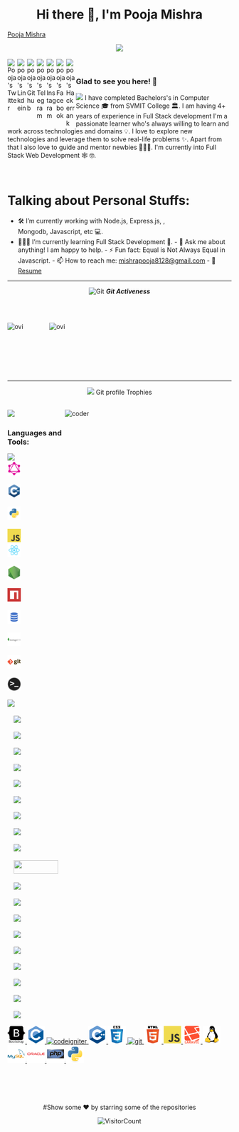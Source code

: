 <h1 align="center">Hi there 👋, I'm Pooja Mishra</h1>

<div class="badge-base LI-profile-badge" data-locale="en_US" data-size="medium" data-theme="dark" data-type="VERTICAL" data-vanity="mpooja15" data-version="v1"><a class="badge-base__link LI-simple-link" href="https://in.linkedin.com/in/mpooja15?trk=profile-badge">Pooja Mishra</a></div>
              
<p align="center">
  <img
    src="https://s27389.pcdn.co/wp-content/uploads/2019/08/AdobeStock_244675452.jpeg"
    height="200"
  />
</p>
<a href="https://twitter.com/poojam1507">
  <img
    align="left"
    alt="Pooja's Twitter"
    width="22px"
    src="https://cdn.jsdelivr.net/npm/simple-icons@v3/icons/twitter.svg"
  />
</a>
<a href="https://linkedin.com/in/mpooja15">
  <img
    align="left"
    alt="pooja's Linkdein"
    width="22px"
    src="https://cdn.jsdelivr.net/npm/simple-icons@v3/icons/linkedin.svg"
  />
</a>
<a href="https://github.com/mPooja-15">
  <img
    align="left"
    alt="pooja's Github"
    width="22px"
    src="https://cdn.jsdelivr.net/npm/simple-icons@v3/icons/github.svg"
  />
</a>
<a href="https://t.me/techwithp">
  <img
    align="left"
    alt="pooja's Telegram"
    width="22px"
    src="https://cdn.jsdelivr.net/npm/simple-icons@v3/icons/telegram.svg"
  />
</a>
<a href="https://instagram.com/techwithp/">
  <img
    align="left"
    alt="pooja's Instagram"
    width="22px"
    src="https://cdn.jsdelivr.net/npm/simple-icons@v3/icons/instagram.svg"
  />
</a>
<a href="https://www.facebook.com/mpooja.15/">
  <img
    align="left"
    alt="pooja's Facebook"
    width="22px"
    src="https://cdn.jsdelivr.net/npm/simple-icons@v3/icons/facebook.svg"
  />
</a>
<a href="https://www.hackerrank.com/mishrapooja8128/">
  <img
    align="left"
    alt="pooja's Hackerrank"
    width="22px"
    src="https://cdn.jsdelivr.net/npm/simple-icons@v3/icons/hackerrank.svg"
  />
</a>

<br />

### Glad to see you here! 🤩 &nbsp;
![](https://visitor-badge.glitch.me/badge?page_id=mPooja-15.mPooja-15)
I have completed Bachelors's in Computer Science 🎓 from SVMIT College 🏛. 
I am having 4+ years of experience in Full Stack development
I'm a passionate learner who's always willing to learn and work across technologies and domains 💡.
I love to explore new technologies and leverage them to solve real-life problems ✨. Apart from that I also love to guide and mentor newbies
👨🏻‍💻. I'm currently into Full Stack Web Development 🕸️ 🤓.

<br />

# Talking about Personal Stuffs: 
- 🛠 I’m currently working with Node.js, Express.js, 
, <br />
Mongodb, Javascript, etc 💻. 
- 👨🏻‍💻 I’m currently learning Full Stack Development
🚀. - 💬 Ask me about anything! I am happy to help. - 
⚡ Fun fact: Equal is Not
Always Equal in Javascript. -
 📫 How to reach me: mishrapooja8128@gmail.com -
 📝
[Resume](https://github.com/mPooja-15/mPooja-15/blob/master/Resume.pdf)


<hr />
<p align="center">
  <img
    src="https://media.giphy.com/media/W5eoZHPpUx9sapR0eu/giphy.gif"
    width="30px"
    alt="Git"
  />&nbsp;<i><b>Git Activeness</b></i>
</p>
<br />
<br />
<p>
  <img
    align="left"
    src="https://github-readme-stats.vercel.app/api/top-langs?username=mPooja-15&show_icons=true&locale=en&layout=compact&theme=chartreuse-dark"
    alt="ovi"
  />
</p>
<p>
  &nbsp;<img
    align="right"
    src="https://github-readme-stats.vercel.app/api?username=mPooja-15&show_icons=true&locale=en&theme=chartreuse-dark"
    alt="ovi"
    width="410"
  />
</p>
<br /><br /><br /><br /><br />

<hr />

<p align="center">
  <img
    src="https://media.giphy.com/media/QaMcXSekUWx7aogAUr/giphy.gif"
    width="30"
  />&nbsp;Git profile Trophies
</p>
<br />
<img
  src="https://github-profile-trophy.vercel.app/?username=OvinduWijethunge&theme=juicyfresh&no-bg=true"
/>
<img
  align="right"
  height="250"
  width="375"
  alt="coder"
  src="https://raw.githubusercontent.com/mPooja-15/mPooja-15/p/coder.gif"
/>

<h3 align="left">Languages and Tools:</h3>
<img
  src="https://media.giphy.com/media/iY8CRBdQXODJSCERIr/giphy.gif"
  width="30px"
/>
<code>
<img
    height="30"
    src="https://raw.githubusercontent.com/github/explore/80688e429a7d4ef2fca1e82350fe8e3517d3494d/topics/graphql/graphql.png"
/>
</code>
<code>
<img
    height="30"
    src="https://raw.githubusercontent.com/github/explore/80688e429a7d4ef2fca1e82350fe8e3517d3494d/topics/cpp/cpp.png"
/>
</code>
<code>
<img
    height="30"
    src="https://raw.githubusercontent.com/github/explore/80688e429a7d4ef2fca1e82350fe8e3517d3494d/topics/python/python.png"
/>
</code>
<code>
<img
    height="30"
    src="https://raw.githubusercontent.com/github/explore/80688e429a7d4ef2fca1e82350fe8e3517d3494d/topics/javascript/javascript.png"
/></code>
<code>
<img
    height="30"
    src="https://raw.githubusercontent.com/github/explore/80688e429a7d4ef2fca1e82350fe8e3517d3494d/topics/react/react.png"
/>
</code>

<code>
<img
    height="30"
    src="https://raw.githubusercontent.com/github/explore/80688e429a7d4ef2fca1e82350fe8e3517d3494d/topics/nodejs/nodejs.png"
/>
</code>
<code>
<img
    height="30"
    src="https://raw.githubusercontent.com/github/explore/80688e429a7d4ef2fca1e82350fe8e3517d3494d/topics/npm/npm.png"
/>
</code>
<code>
<img
    height="30"
    src="https://raw.githubusercontent.com/github/explore/80688e429a7d4ef2fca1e82350fe8e3517d3494d/topics/sql/sql.png"
/>
</code>
<code>
<img
    height="30"
    src="https://raw.githubusercontent.com/github/explore/80688e429a7d4ef2fca1e82350fe8e3517d3494d/topics/mongodb/mongodb.png"
/>
</code>
<code>
<img
    height="30"
    src="https://raw.githubusercontent.com/github/explore/80688e429a7d4ef2fca1e82350fe8e3517d3494d/topics/git/git.png"
/>
</code>
<code>
<img
    height="30"
    src="https://raw.githubusercontent.com/github/explore/80688e429a7d4ef2fca1e82350fe8e3517d3494d/topics/terminal/terminal.png"
/>
</code>
<code>
<img
    height="30"
    src="https://github.com/uannabi/-/blob/master/resource/git.svg"
/>
</code>
<code>
  <img
    height="30"
    src="https://www.vectorlogo.zone/logos/reactjs/reactjs-ar21.svg"
  />
</code>
<code>
  <img
    height="30"
    src="https://github.com/uannabi/-/blob/master/resource/python-icon.svg"
  />
</code>
<code>
  <img height="30" src="https://www.vectorlogo.zone/logos/java/java-ar21.svg" />
</code>
<code>
  <img
    height="30"
    src="https://upload.wikimedia.org/wikipedia/commons/7/7e/Spyder_logo.svg"
  />
</code>
<code>
  <img
    height="30"
    src="https://www.vectorlogo.zone/logos/jupyter/jupyter-ar21.svg"
  />
</code>
<code>
  <img
    height="30"
    src="https://www.vectorlogo.zone/logos/dotnet/dotnet-ar21.svg"
  />
</code>
<code>
  <img
    height="30"
    src="https://www.vectorlogo.zone/logos/w3_html5/w3_html5-ar21.svg"
  />
</code>
<code>
  <img
    height="30"
    src="https://www.vectorlogo.zone/logos/mysql/mysql-ar21.svg"
  />
</code>
<code>
  <img
    height="30"
    src="https://www.vectorlogo.zone/logos/sqlite/sqlite-ar21.svg"
  />
</code>
<code>
  <img
    height="30"
    src="https://matplotlib.org/2.2.5/_images/sphx_glr_logos2_001.png"
    width="100"
  />
</code>
<code>
  <img
    height="30"
    src="https://upload.wikimedia.org/wikipedia/commons/thumb/e/ed/Pandas_logo.svg/768px-Pandas_logo.svg.png"
  />
</code>
<code>
  <img
    height="30"
    src="https://www.vectorlogo.zone/logos/pocoo_flask/pocoo_flask-ar21.svg"
  />
</code>
<code>
  <img
    height="30"
    src="https://www.vectorlogo.zone/logos/heroku/heroku-ar21.svg"
  />
</code>
<code>
  <img
    height="30"
    src="https://www.vectorlogo.zone/logos/numpy/numpy-ar21.svg"
  />
</code>
<code>
  <img
    height="30"
    src="https://raw.githubusercontent.com/valohai/ml-logos/master/scipy.svg"
  />
</code>


<code>
  <img
    height="30"
    src="https://www.vectorlogo.zone/logos/javascript/javascript-ar21.svg"
  />
</code>
<code>
  <img
    height="30"
    src="https://www.vectorlogo.zone/logos/netlifyapp_watercss/netlifyapp_watercss-ar21.svg"
  />
</code>
<code>
  <img
    height="30"
    src="https://seeklogo.com/images/S/scikit-learn-logo-8766D07E2E-seeklogo.com.png"
  />
</code>
<code>
  <img
    height="30"
    src="https://www.vectorlogo.zone/logos/tensorflow/tensorflow-ar21.svg"
  />
</code>

<p align="left">
  <a href="https://getbootstrap.com" target="_blank">
    <img
      src="https://raw.githubusercontent.com/devicons/devicon/master/icons/bootstrap/bootstrap-plain-wordmark.svg"
      alt="bootstrap"
      width="40"
      height="40"
    />
  </a>
  <a href="https://www.cprogramming.com/" target="_blank">
    <img
      src="https://raw.githubusercontent.com/devicons/devicon/master/icons/c/c-original.svg"
      alt="c"
      width="40"
      height="40"
    />
  </a>
  <a href="https://codeigniter.com" target="_blank">
    <img
      src="https://cdn.worldvectorlogo.com/logos/codeigniter.svg"
      alt="codeigniter"
      width="40"
      height="40"
    />
  </a>
  <a href="https://www.w3schools.com/cpp/" target="_blank">
    <img
      src="https://raw.githubusercontent.com/devicons/devicon/master/icons/cplusplus/cplusplus-original.svg"
      alt="cplusplus"
      width="40"
      height="40"
    />
  </a>
  <a href="https://www.w3schools.com/css/" target="_blank">
    <img
      src="https://raw.githubusercontent.com/devicons/devicon/master/icons/css3/css3-original-wordmark.svg"
      alt="css3"
      width="40"
      height="40"
    />
  </a>
  <a href="https://git-scm.com/" target="_blank">
    <img
      src="https://www.vectorlogo.zone/logos/git-scm/git-scm-icon.svg"
      alt="git"
      width="40"
      height="40"
    />
  </a>
  <a href="https://www.w3.org/html/" target="_blank">
    <img
      src="https://raw.githubusercontent.com/devicons/devicon/master/icons/html5/html5-original-wordmark.svg"
      alt="html5"
      width="40"
      height="40"
    />
  </a>
  <a
    href="https://developer.mozilla.org/en-US/docs/Web/JavaScript"
    target="_blank"
  >
    <img
      src="https://raw.githubusercontent.com/devicons/devicon/master/icons/javascript/javascript-original.svg"
      alt="javascript"
      width="40"
      height="40"
    />
  </a>
  <a href="https://laravel.com/" target="_blank">
    <img
      src="https://raw.githubusercontent.com/devicons/devicon/master/icons/laravel/laravel-plain-wordmark.svg"
      alt="laravel"
      width="40"
      height="40"
    />
  </a>
  <a href="https://www.linux.org/" target="_blank">
    <img
      src="https://raw.githubusercontent.com/devicons/devicon/master/icons/linux/linux-original.svg"
      alt="linux"
      width="40"
      height="40"
    />
  </a>
  <a href="https://www.mysql.com/" target="_blank">
    <img
      src="https://raw.githubusercontent.com/devicons/devicon/master/icons/mysql/mysql-original-wordmark.svg"
      alt="mysql"
      width="40"
      height="40"
    />
  </a>
  <a href="https://www.oracle.com/" target="_blank">
    <img
      src="https://raw.githubusercontent.com/devicons/devicon/master/icons/oracle/oracle-original.svg"
      alt="oracle"
      width="40"
      height="40"
    />
  </a>
  <a href="https://www.php.net" target="_blank">
    <img
      src="https://raw.githubusercontent.com/devicons/devicon/master/icons/php/php-original.svg"
      alt="php"
      width="40"
      height="40"
    />
  </a>
  <a href="https://www.python.org" target="_blank">
    <img
      src="https://raw.githubusercontent.com/devicons/devicon/master/icons/python/python-original.svg"
      alt="python"
      width="40"
      height="40"
    />
  </a>
</p>
<br />

<br />

#

<div align="center">
  #Show some ❤️ by starring some of the repositories  

 ![VisitorCount](https://visitor-badge.glitch.me/badge?page_id=mPooja-15.mPooja-15)
</div>

